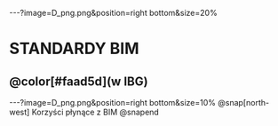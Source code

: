 ---?image=D_png.png&position=right bottom&size=20%
# STANDARDY BIM
## @color[#faad5d](w IBG)

---?image=D_png.png&position=right bottom&size=10%
@snap[north-west]
Korzyści płynące z BIM
@snapend

<canvas data-chart="line">
<!-- 
{
 "type": "line",
 "data": {
  "labels": ["","Proj. wstępny","Koncepcja","Proj. budowlany","Projekt wykonawczy","Budowa",""],
  "datasets": [
   {
    "fill": "false"
    "borderDash": [5, 5],
    "borderColor": "blue",
    "data":[100,75,60,45,35,30],
    "label":"Zdolność wpływana na koszty i funkcjonalność",
   },
   {
    "fill": "false"
    "borderDash": [10, 10],
    "borderColor": "green",
    "data":[30,42,55,70,85,100],
    "label":"Koszty zmian w projekcie"
   }
  ]
 }, 
 "options": { 
   "responsive": "true",
   "title": {
      "display": "true",
      "text": "Porównanie procesów inwstycyjnych"},
			"scales": {
					"yAxes": [{
						"display": "true",
						"scaleLabel": {
							"display": "true",
							"labelString": "Nakład pracy projektowej" }
					}]
				}
 }
}
-->
</canvas>

